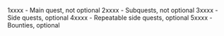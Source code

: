 1xxxx - Main quest, not optional
2xxxx - Subquests, not optional
3xxxx - Side quests, optional
4xxxx - Repeatable side quests, optional
5xxxx - Bounties, optional